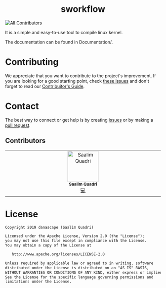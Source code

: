 <h1 align="center">sworkflow</h1>

<!-- ALL-CONTRIBUTORS-BADGE:START - Do not remove or modify this section -->
[![All Contributors](https://img.shields.io/badge/all_contributors-1-orange.svg?style=flat-square)](#contributors-)
<!-- ALL-CONTRIBUTORS-BADGE:END -->

It is a simple and easy-to-use tool to compile linux kernel.

The documentation can be found in Documentation/.

# Contributing
We appreciate that you want to contribute to the project's improvement.
If you are looking for a good starting point, check
[these issues](https://github.com/danascape/sworkflow/labels/good%20first%20issue)
and don't forget to read our
[Contribuitor's Guide](https://github.com/danascape/sworkflow/blob/main/CONTRIBUTING.md).

# Contact
The best way to connect or get help is by creating [issues](https://github.com/danascape/sworkflow/issues) or by making a [pull request](https://github.com/danascape/sworkflow/pulls).

## Contributors

<!-- ALL-CONTRIBUTORS-LIST:START - Do not remove or modify this section -->
<!-- prettier-ignore-start -->
<!-- markdownlint-disable -->
<table>
  <tbody>
    <tr>
      <td align="center" valign="top" width="14.28%"><a href="https://t.me/danascape"><img src="https://avatars.githubusercontent.com/u/40296389?v=4?s=100" width="100px;" alt="Saalim Quadri"/><br /><sub><b>Saalim Quadri</b></sub></a><br /><a href="https://github.com/danascape/sworkflow/commits?author=danascape" title="Code">💻</a></td>
    </tr>
  </tbody>
</table>

<!-- markdownlint-restore -->
<!-- prettier-ignore-end -->

<!-- ALL-CONTRIBUTORS-LIST:END -->
<!-- prettier-ignore-start -->
<!-- markdownlint-disable -->

<!-- markdownlint-restore -->
<!-- prettier-ignore-end -->

<!-- ALL-CONTRIBUTORS-LIST:END -->

# License
```xml
Copyright 2019 danascape (Saalim Quadri)

Licensed under the Apache License, Version 2.0 (the "License");
you may not use this file except in compliance with the License.
You may obtain a copy of the License at

   http://www.apache.org/licenses/LICENSE-2.0

Unless required by applicable law or agreed to in writing, software
distributed under the License is distributed on an "AS IS" BASIS,
WITHOUT WARRANTIES OR CONDITIONS OF ANY KIND, either express or implied.
See the License for the specific language governing permissions and
limitations under the License.
```
